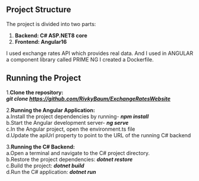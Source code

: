 ## Project Structure

The project is divided into two parts:
1. **Backend: C# ASP.NET8 core**
2. **Frontend: Angular16**

I used exchange rates API which provides real data.
And I used in ANGULAR a component library called PRIME NG
I created a Dockerfile.

## Running the Project

1.**Clone the repository:**   
     ***git clone https://github.com/RivkyBaum/ExchangeRatesWebsite***  
     
2.**Running the Angular Application:**          
     a.Install the project dependencies by running- ***npm install***   
     b.Start the Angular development server- ***ng serve***   
     c.In the Angular project, open the environment.ts file   
     d.Update the apiUrl property to point to the URL of the running C# backend  
     
3.**Running the C# Backend:**       
     a.Open a terminal and navigate to the C# project directory.  
     b.Restore the project dependencies: ***dotnet restore***  
     c.Build the project: ***dotnet build***  
     d.Run the C# application: ***dotnet run***  






  
  
